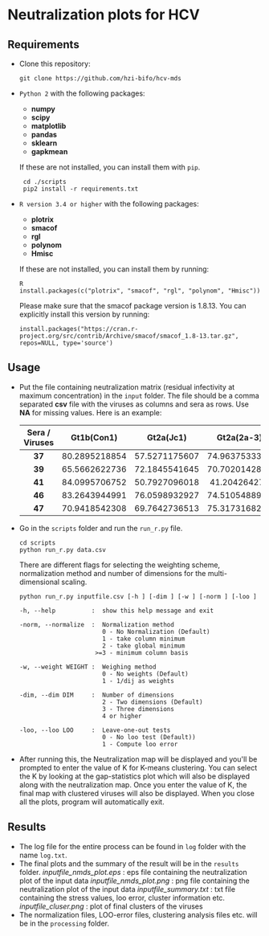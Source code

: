 # Neutralization plots for HCV

## Requirements
* Clone this repository:
  ```
  git clone https://github.com/hzi-bifo/hcv-mds 
  ```
* ```Python 2``` with the following packages:
    * **numpy**
    * **scipy**
    * **matplotlib**
    * **pandas**
    * **sklearn**
    * **gapkmean**
   
  If these are not installed, you can install them with ``` pip ```. 
  ```
   cd ./scripts
   pip2 install -r requirements.txt 
   ```
* ```R version 3.4 or higher``` with the following packages:
    * **plotrix**
    * **smacof**
    * **rgl**
    * **polynom**
    * **Hmisc**
  
    If these are not installed, you can install them by running:
    ```
    R
    install.packages(c("plotrix", "smacof", "rgl", "polynom", "Hmisc"))
    ```
    Please make sure that the smacof package version is 1.8.13. You can explicitly install this version by running:
    ```
    install.packages("https://cran.r-project.org/src/contrib/Archive/smacof/smacof_1.8-13.tar.gz", repos=NULL, type='source')
    ```
    
## Usage
* Put the file containing neutralization matrix (residual infectivity at maximum concentration) in the ```input``` folder. The file should be a comma separated **csv** file with the viruses as columns and sera as rows. Use **NA** for missing values. Here is an example:
  
  Sera / Viruses | Gt1b(Con1) |  Gt2a(Jc1) | Gt2a(2a-3) | Gt2b(J8)
  :---: | :----------: | :----------: | :----------: | :--------:
  **37**| 80.2895218854| 57.5271175607| 74.9637533368|80.3419066704
  **39**| 65.5662622736| 72.1845541645| 70.7020142884|71.0087697487
  **41**| 84.0995706752| 50.7927096018| 41.204264273 |46.658115028
  **46**| 83.2643944991| 76.0598932927| 74.5105488987|NA
  **47**| 70.9418542308| 69.7642736513| 75.3173168277|49.7798284265

* Go in the ```scripts``` folder and run the ```run_r.py``` file.
  ```
  cd scripts
  python run_r.py data.csv 
  ```
  There are different flags for selecting the weighting scheme, normalization method and number of dimensions for the multi-dimensional scaling.
  ```
  python run_r.py inputfile.csv [-h ] [-dim ] [-w ] [-norm ] [-loo ]
  
  -h, --help          :  show this help message and exit
  
  -norm, --normalize  :  Normalization method 
                         0 - No Normalization (Default) 
                         1 - take column minimum 
                         2 - take global minimum 
                       >=3 - minimum column basis 
  
  -w, --weight WEIGHT :  Weighing method 
                         0 - No weights (Default)
                         1 - 1/dij as weights 
  
  -dim, --dim DIM     :  Number of dimensions 
                         2 - Two dimensions (Default) 
                         3 - Three dimensions
                         4 or higher
  
  -loo, --loo LOO     :  Leave-one-out tests 
                         0 - No loo test (Default)) 
                         1 - Compute loo error
  ```
 * After running this, the Neutralization map will be displayed and you'll be prompted to enter the value of K for K-means clustering. You can select the K by looking at the gap-statistics plot which will also be displayed along with the neutralization map. Once you enter the value of K, the final map with clustered viruses will also be displayed. When you close all the plots, program will automatically exit.
 
## Results
* The log file for the entire process can be found in ```log``` folder with the name ```log.txt```.
* The final plots and the summary of the result will be in the ```results``` folder.
  *inputfile_nmds_plot.eps* : eps file containing the neutralization plot of the input data
  *inputfile_nmds_plot.png* : png file containing the neutralization plot of the input data
  *inputfile_summary.txt*   : txt file containing the stress values, loo error, cluster information etc.
  *inputfile_cluser.png*    : plot of final clusters of the viruses
* The normalization files, LOO-error files, clustering analysis files etc. will be in the ```processing``` folder.




